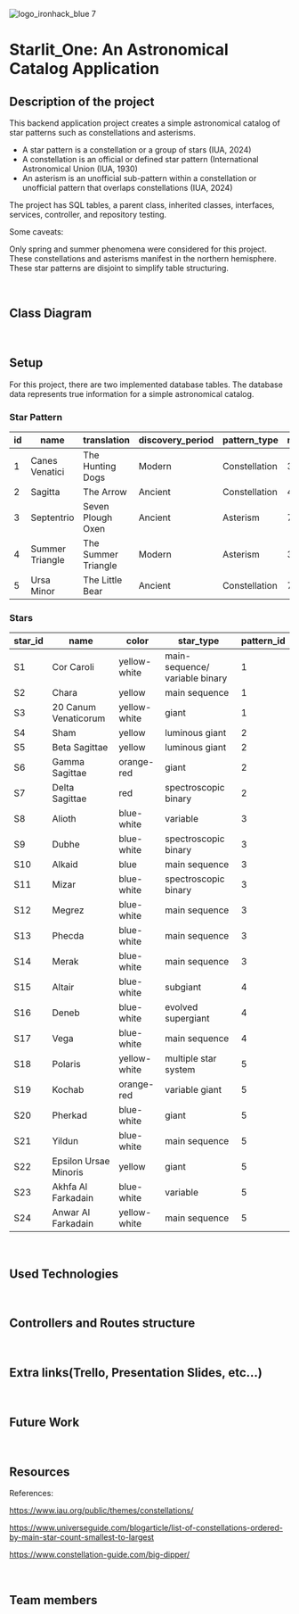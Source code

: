 ![logo_ironhack_blue 7](https://user-images.githubusercontent.com/23629340/40541063-a07a0a8a-601a-11e8-91b5-2f13e4e6b441.png)

# Starlit_One: An Astronomical Catalog Application

## Description of the project

This backend application project creates a simple astronomical catalog of star patterns such as constellations and asterisms.

- A star pattern is a constellation or a group of stars (IUA, 2024)
- A constellation is an official or defined star pattern (International Astronomical Union (IUA, 1930)
- An asterism is an unofficial sub-pattern within a constellation or unofficial pattern that overlaps constellations (IUA, 2024)

The project has SQL tables, a parent class, inherited classes, interfaces, services, controller, and repository testing.

Some caveats:

Only spring and summer phenomena were considered for this project. These constellations and asterisms manifest in the northern hemisphere. These star patterns are disjoint to simplify table structuring.

<br>

## Class Diagram

<br>

## Setup

For this project, there are two implemented database tables. The database data represents true information for a simple astronomical catalog.

### Star Pattern

| id | name            | translation         | discovery_period | pattern_type  | main_star_count | 
| -- | --------------- | ------------------- | ---------------- | ------------- | --------------- |
| 1  | Canes Venatici  | The Hunting Dogs    | Modern           | Constellation | 3               |
| 2  | Sagitta         | The Arrow           | Ancient          | Constellation | 4               |
| 3  | Septentrio      | Seven Plough Oxen   | Ancient          | Asterism      | 7               |
| 4  | Summer Triangle | The Summer Triangle | Modern           | Asterism      | 3               |
| 5  | Ursa Minor      | The Little Bear     | Ancient          | Constellation | 7               |

### Stars

| star_id  | name                  | color        | star_type                      | pattern_id | 
| -------- | --------------------- | ------------ |--------------------------------| ---------- |
| S1       | Cor Caroli            | yellow-white | main-sequence/ variable binary | 1          |
| S2       | Chara                 | yellow       | main sequence                  | 1          |
| S3       | 20 Canum Venaticorum  | yellow-white | giant                          | 1          |
| S4       | Sham                  | yellow       | luminous giant                 | 2          |
| S5       | Beta Sagittae         | yellow       | luminous giant                 | 2          |
| S6       | Gamma Sagittae        | orange-red   | giant                          | 2          |
| S7       | Delta Sagittae        | red          | spectroscopic binary           | 2          |
| S8       | Alioth                | blue-white   | variable                       | 3          |
| S9       | Dubhe                 | blue-white   | spectroscopic binary           | 3          |
| S10      | Alkaid                | blue         | main sequence                  | 3          |
| S11      | Mizar                 | blue-white   | spectroscopic binary           | 3          |
| S12      | Megrez                | blue-white   | main sequence                  | 3          |
| S13      | Phecda                | blue-white   | main sequence                  | 3          |
| S14      | Merak                 | blue-white   | main sequence                  | 3          |
| S15      | Altair                | blue-white   | subgiant                       | 4          |
| S16      | Deneb                 | blue-white   | evolved supergiant             | 4          |
| S17      | Vega                  | blue-white   | main sequence                  | 4          |
| S18      | Polaris               | yellow-white | multiple star system           | 5          |
| S19      | Kochab                | orange-red   | variable giant                 | 5          |
| S20      | Pherkad               | blue-white   | giant                          | 5          |
| S21      | Yildun                | blue-white   | main sequence                  | 5          |
| S22      | Epsilon Ursae Minoris | yellow       | giant                          | 5          |
| S23      | Akhfa Al Farkadain    | blue-white   | variable                       | 5          |
| S24      | Anwar Al Farkadain    | yellow-white | main sequence                  | 5          |

<br>

## Used Technologies

<br>

## Controllers and Routes structure

<br>

## Extra links(Trello, Presentation Slides, etc…)

<br>

## Future Work

<br>

## Resources


References:

https://www.iau.org/public/themes/constellations/

https://www.universeguide.com/blogarticle/list-of-constellations-ordered-by-main-star-count-smallest-to-largest

https://www.constellation-guide.com/big-dipper/

<br>

## Team members

<br>
